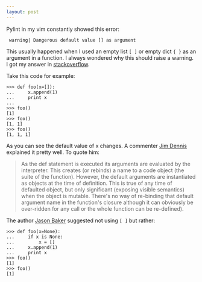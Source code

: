 ```yaml
---
layout: post
---
```

Pylint in my vim constantly showed this error:

     warning| Dangerous default value [] as argument

This usually happened when I used an empty list `[ ]` or empty dict `{ }` as an argument in a function. I always wondered why this should raise a warning. I got my answer in [stackoverflow](http://stackoverflow.com/questions/101268/hidden-features-of-python#113198).

Take this code for example:
    
    >>> def foo(x=[]):
    ...     x.append(1)
    ...     print x
    ... 
    >>> foo()
    [1]
    >>> foo()
    [1, 1]
    >>> foo()
    [1, 1, 1]

As you can see the default value of x changes. A commenter [Jim Dennis](http://stackoverflow.com/users/149076/jim-dennis) explained it pretty well. To quote him:

> As the def statement is executed its arguments are evaluated by the interpreter. This creates (or rebinds) a name to a code object (the suite of the function). However, the default arguments are instantiated as objects at the time of definition. This is true of any time of defaulted object, but only significant (exposing visible semantics) when the object is mutable. There's no way of re-binding that default argument name in the function's closure although it can obviously be over-ridden for any call or the whole function can be re-defined).

The author [Jason Baker](http://stackoverflow.com/users/2147/jason-baker) suggested not using `[ ]` but rather:

    >>> def foo(x=None):
    ...     if x is None:
    ...         x = []
    ...     x.append(1)
    ...     print x
    >>> foo()
    [1]
    >>> foo()
    [1]


